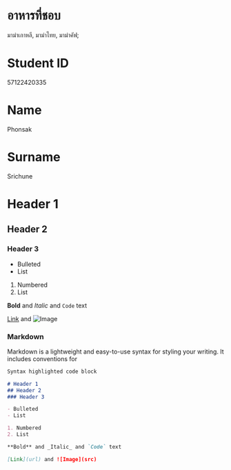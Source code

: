 # อาหารที่ชอบ
มาม่าเกาหลี, มาม่าไทย, มาม่าคัฟ;

# Student ID
57122420335
# Name
Phonsak
# Surname
Srichune


# Header 1
## Header 2
### Header 3

- Bulleted
- List

1. Numbered
2. List

**Bold** and _Italic_ and `Code` text

[Link](url) and ![Image](src)

### Markdown

Markdown is a lightweight and easy-to-use syntax for styling your writing. It includes conventions for

```markdown
Syntax highlighted code block

# Header 1
## Header 2
### Header 3

- Bulleted
- List

1. Numbered
2. List

**Bold** and _Italic_ and `Code` text

[Link](url) and ![Image](src)
